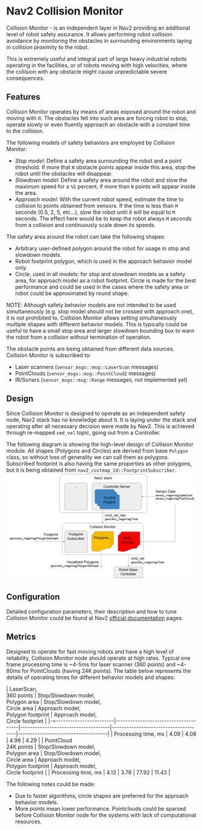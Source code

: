 # Nav2 Collision Monitor

Collision Monitor - is an independent layer in Nav2 providing an additional level of robot safety assurance.
It allows performing robot collision avoidance by monitoring the obstacles in surrounding environments laying in collision proximity to the robot.

This is extremely useful and integral part of large heavy industrial robots operating in the facilities, or of robots moving with high velocities, where the collision with any obstacle might cause unpredictable severe consequences.

## Features

Collision Monitor operates by means of areas exposed around the robot and moving with it.
The obstacles fell into such area are forcing robot to stop, operate slowly or even fluently approach an obstacle with a constant time to the collision.

The following models of safety behaviors are employed by Collision Monitor:

* *Stop model*: Define a safety area surrounding the robot and a point threshold. If more that `N` obstacle points appear inside this area, stop the robot until the obstacles will disappear.
* *Slowdown model*: Define a safety area around the robot and slow the maximum speed for a `%S` percent, if more than `N` points will appear inside the area.
* *Approach model*: With the current robot speed, estimate the time to collision to points obtained from sensors. If the time is less than `M` seconds (0.5, 2, 5, etc...), slow the robot until it will be equal to `M` seconds. The effect here would be to keep the robot always `M` seconds from a collision and continuously scale down its speeds.

The safety area around the robot can take the following shapes:

* Arbitrary user-defined polygon around the robot for usage in stop and slowdown models.
* Robot footprint polygon, which is used in the approach behavior model only.
* Circle, used in all models: for stop and slowdown models as a safety area, for approach model as a robot footprint. Circle is made for the best performance and could be used in the cases where the safety area or robot could be approximated by round shape.

NOTE: Although safety behavior models are not intended to be used simultaneously (e.g. stop model should not be crossed with approach one), it is not prohibited to. Collision Monitor allows setting simultaneously multiple shapes with different behavior models. This is typically could be useful to have a small stop area and larger slowdown bounding box to warn the robot from a collision without termination of operation.

The obstacle points are being obtained from different data sources. Collision Monitor is subscribed to:

* Laser scanners (`sensor_msgs::msg::LaserScan` messages)
* PointClouds (`sensor_msgs::msg::PointCloud2` messages)
* IR/Sonars (`sensor_msgs::msg::Range` messages, not implemented yet)

## Design

Since Collision Monitor is designed to operate as an independent safety node, Nav2 stack has no knowledge about it.
It is laying under the stack and operating after all necessary decision were made by Nav2.
This is achieved through re-mapped `cmd_vel` topic, going out from a Controller.

The following diagram is showing the high-level design of Collision Monitor module. All shapes (Polygons and Circles) are derived from base `Polygon` class, so without loss of generality we can call them as polygons. Subscribed footprint is also having the same properties as other polygons, but it is being obtained from `nav2_costmap_2d::FootprintSubscriber`.
![HDL.png](doc/HLD.png)

## Configuration

Detailed configuration parameters, their description and how to tune Collision Monitor could be found at Nav2 [official documentation](https://navigation.ros.org/) pages.

## Metrics

Designed to operate for fast moving robots and have a high level of reliability, Collision Monitor node should operate at high rates.
Typical one frame processing time is ~4-5ms for laser scanner (360 points) and ~4-80ms for PointClouds (having 24K points).
The table below represents the details of operating times for different behavior models and shapes:

| LaserScan,<br>360 points | Stop/Slowdown model,<br>Polygon area | Stop/Slowdown model,<br>Circle area | Approach model,<br>Polygon footprint | Approach model,<br>Circle footprint |
|-=------------------------|--------------------------------------|-------------------------------------|--------------------------------------|-------------------------------------|
| Processing time, ms      | 4.09                                 | 4.08                                | 4.98                                 | 4.29                                |
| PointCloud<br>24K points | Stop/Slowdown model,<br>Polygon area | Stop/Slowdown model,<br>Circle area | Approach model,<br>Polygon footprint | Approach model,<br>Circle footprint |
| Processing time, ms      | 4.13                                 | 3.76                                | 77.92                                | 11.43                               |

The following notes could be made:

 * Due to faster algorithms, circle shapes are preferred for the approach behavior models.
 * More points mean lower performance. Pointclouds could be sparsed before Collision Monitor node for the systems with lack of computational resources.
